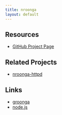 ```yaml
---
title: nroonga
layout: default
---
```


## Resources
- [GitHub Project Page](http://github.com/nroonga/nroonga)

## Related Projects
- [nroonga-httpd](http://github.com/nroonga/nroonga-httpd)

## Links
- [groonga](http://groonga.org/)
- [node.js](http://nodejs.org/)
